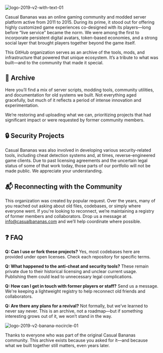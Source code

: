 ![logo-2019-v2-with-text-01](https://github.com/user-attachments/assets/cdff5fc0-27ff-4c24-9096-8238c590c4ec)

Casual Bananas was an online gaming community and modded server platform active from 2011 to 2015. During its prime, it stood out for offering highly customized game experiences co-designed with its players—long before “live service” became the norm. We were among the first to incorporate persistent digital avatars, token-based economies, and a strong social layer that brought players together beyond the game itself.

This GitHub organization serves as an archive of the tools, mods, and infrastructure that powered that unique ecosystem. It’s a tribute to what was built—and to the community that made it special.

## 🧰 Archive

Here you’ll find a mix of server scripts, modding tools, community utilities, and documentation for old systems we built. Not everything aged gracefully, but much of it reflects a period of intense innovation and experimentation.

We’re restoring and uploading what we can, prioritizing projects that had significant impact or were requested by former community members.

## 🔒 Security Projects

Casual Bananas was also involved in developing various security-related tools, including cheat detection systems and, at times, reverse-engineered game clients. Due to past licensing agreements and the uncertain legal status of some of that work today, those parts of our portfolio will not be made public. We appreciate your understanding.

## 📬 Reconnecting with the Community

This organization was created by popular request. Over the years, many of you reached out asking about old files, codebases, or simply where everyone went. If you're looking to reconnect, we’re maintaining a registry of former members and collaborators. Drop us a message at [info@casualbananas.com](mailto:info@casualbananas.com) and we’ll help coordinate where possible.

## ❓ FAQ

**Q: Can I use or fork these projects?**
Yes, most codebases here are provided under open licenses. Check each repository for specific terms.

**Q: What happened to the anti-cheat and security tools?**
These remain private due to their historical licensing and unclear current usage. Publishing them could lead to unnecessary legal complications.

**Q: How can I get in touch with former players or staff?**
Send us a message. We're keeping a lightweight registry to help reconnect old friends and collaborators.

**Q: Are there any plans for a revival?**
Not formally, but we’ve learned to never say never. This is an archive, not a roadmap—but if something interesting grows out of it, we won’t stand in the way.

![logo-2019-v2-banana-nocircle-01](https://github.com/user-attachments/assets/ee5197ba-a16b-4ed1-893c-02550dcf6355)

Thanks to everyone who was part of the original Casual Bananas community. This archive exists because you asked for it—and because what we built together still matters, even years later.
